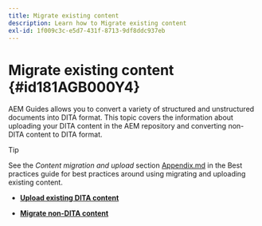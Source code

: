 ```yaml
---
title: Migrate existing content
description: Learn how to Migrate existing content
exl-id: 1f009c3c-e5d7-431f-8713-9df8ddc937eb
---
```

# Migrate existing content {#id181AGB000Y4}

AEM Guides allows you to convert a variety of structured and unstructured documents into DITA format. This topic covers the information about uploading your DITA content in the AEM repository and converting non-DITA content to DITA format.

>[!TIP]
>
> See the *Content migration and upload* section [Appendix.md](appendix.md) in the Best practices guide for best practices around using migrating and uploading existing content.

-   **[Upload existing DITA content](migrate-content-upload-existing-dita-content.md)**  

-   **[Migrate non-DITA content](migrate-content-non-dita.md)**
